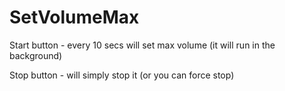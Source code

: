 ﻿# SetVolumeMax

Start button - every 10 secs will set max volume (it will run in the background)

Stop button - will simply stop it (or you can force stop)
